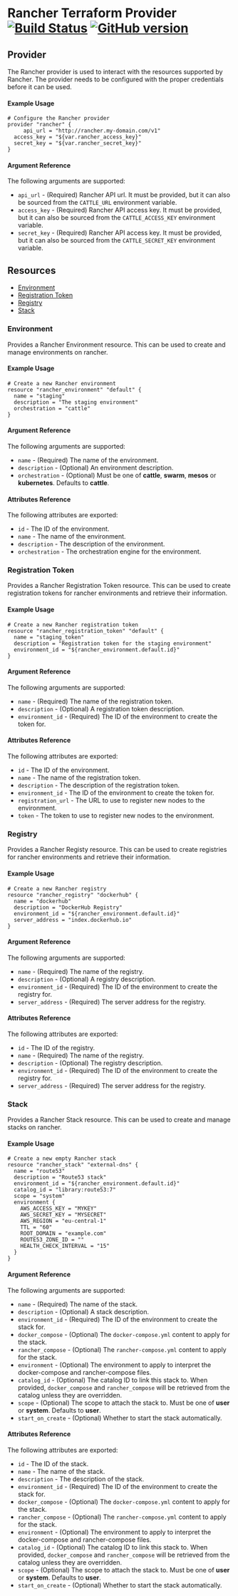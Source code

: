 # Rancher Terraform Provider [![Build Status](https://travis-ci.org/platanus/terraform-provider-rancher.svg?branch=master)](https://travis-ci.org/platanus/terraform-provider-rancher) [![GitHub version](https://badge.fury.io/gh/platanus%2Fterraform-provider-rancher.svg)](https://badge.fury.io/gh/platanus%2Fterraform-provider-rancher)

## Provider

The Rancher provider is used to interact with the
resources supported by Rancher. The provider needs to be configured
with the proper credentials before it can be used.

#### Example Usage

```hcl
# Configure the Rancher provider
provider "rancher" {
     api_url = "http://rancher.my-domain.com/v1"
  access_key = "${var.rancher_access_key}"
  secret_key = "${var.rancher_secret_key}"
}
```

#### Argument Reference

The following arguments are supported:

* `api_url` - (Required) Rancher API url. It must be provided, but it can also be sourced from the `CATTLE_URL` environment variable.
* `access_key` - (Required) Rancher API access key. It must be provided, but it can also be sourced from the `CATTLE_ACCESS_KEY` environment variable.
* `secret_key` - (Required) Rancher API access key. It must be provided, but it can also be sourced from the `CATTLE_SECRET_KEY` environment variable.

## Resources

- [Environment](#environment)
- [Registration Token](#registration-token)
- [Registry](#registry)
- [Stack](#stack)

### Environment

Provides a Rancher Environment resource. This can be used to create and manage environments on rancher.

#### Example Usage

```hcl
# Create a new Rancher environment
resource "rancher_environment" "default" {
  name = "staging"
  description = "The staging environment"
  orchestration = "cattle"
}
```

#### Argument Reference

The following arguments are supported:

* `name` - (Required) The name of the environment.
* `description` - (Optional) An environment description.
* `orchestration` - (Optional) Must be one of **cattle**, **swarm**, **mesos** or **kubernetes**. Defaults to **cattle**.

#### Attributes Reference

The following attributes are exported:

* `id` - The ID of the environment.
* `name` - The name of the environment.
* `description` - The description of the environment.
* `orchestration` - The orchestration engine for the environment.

### Registration Token

Provides a Rancher Registration Token resource. This can be used to create registration tokens for rancher environments and retrieve their information.

#### Example Usage

```hcl
# Create a new Rancher registration token
resource "rancher_registration_token" "default" {
  name = "staging_token"
  description = "Registration token for the staging environment"
  environment_id = "${rancher_environment.default.id}"
}
```

#### Argument Reference

The following arguments are supported:

* `name` - (Required) The name of the registration token.
* `description` - (Optional) A registration token description.
* `environment_id` - (Required) The ID of the environment to create the token for.

#### Attributes Reference

The following attributes are exported:

* `id` - The ID of the environment.
* `name` - The name of the registration token.
* `description` - The description of the registration token.
* `environment_id` - The ID of the environment to create the token for.
* `registration_url` - The URL to use to register new nodes to the environment.
* `token` - The token to use to register new nodes to the environment.

### Registry

Provides a Rancher Registy resource. This can be used to create registries for rancher environments and retrieve their information.

#### Example Usage

```hcl
# Create a new Rancher registry
resource "rancher_registry" "dockerhub" {
  name = "dockerhub"
  description = "DockerHub Registry"
  environment_id = "${rancher_environment.default.id}"
  server_address = "index.dockerhub.io"
}
```

#### Argument Reference

The following arguments are supported:

* `name` - (Required) The name of the registry.
* `description` - (Optional) A registry description.
* `environment_id` - (Required) The ID of the environment to create the registry for.
* `server_address` - (Required) The server address for the registry.

#### Attributes Reference

The following attributes are exported:

* `id` - The ID of the registry.
* `name` - (Required) The name of the registry.
* `description` - (Optional) The registry description.
* `environment_id` - (Required) The ID of the environment to create the registry for.
* `server_address` - (Required) The server address for the registry.

### Stack

Provides a Rancher Stack resource. This can be used to create and manage stacks on rancher.

#### Example Usage

```hcl
# Create a new empty Rancher stack
resource "rancher_stack" "external-dns" {
  name = "route53"
  description = "Route53 stack"
  environment_id = "${rancher_environment.default.id}"
  catalog_id = "library:route53:7"
  scope = "system"
  environment {
    AWS_ACCESS_KEY = "MYKEY"
    AWS_SECRET_KEY = "MYSECRET"
    AWS_REGION = "eu-central-1"
    TTL = "60"
    ROOT_DOMAIN = "example.com"
    ROUTE53_ZONE_ID = ""
    HEALTH_CHECK_INTERVAL = "15"
  }
}
```

#### Argument Reference

The following arguments are supported:

* `name` - (Required) The name of the stack.
* `description` - (Optional) A stack description.
* `environment_id` - (Required) The ID of the environment to create the stack for.
* `docker_compose` - (Optional) The `docker-compose.yml` content to apply for the stack.
* `rancher_compose` - (Optional) The `rancher-compose.yml` content to apply for the stack.
* `environment` - (Optional) The environment to apply to interpret the docker-compose and rancher-compose files.
* `catalog_id` - (Optional) The catalog ID to link this stack to. When provided, `docker_compose` and `rancher_compose` will be retrieved from the catalog unless they are overridden.
* `scope` - (Optional) The scope to attach the stack to. Must be one of **user** or **system**. Defaults to **user**.
* `start_on_create` - (Optional) Whether to start the stack automatically.

#### Attributes Reference

The following attributes are exported:

* `id` - The ID of the stack.
* `name` - The name of the stack.
* `description` - The description of the stack.
* `environment_id` - (Required) The ID of the environment to create the stack for.
* `docker_compose` - (Optional) The `docker-compose.yml` content to apply for the stack.
* `rancher_compose` - (Optional) The `rancher-compose.yml` content to apply for the stack.
* `environment` - (Optional) The environment to apply to interpret the docker-compose and rancher-compose files.
* `catalog_id` - (Optional) The catalog ID to link this stack to. When provided, `docker_compose` and `rancher_compose` will be retrieved from the catalog unless they are overridden.
* `scope` - (Optional) The scope to attach the stack to. Must be one of **user** or **system**. Defaults to **user**.
* `start_on_create` - (Optional) Whether to start the stack automatically.
